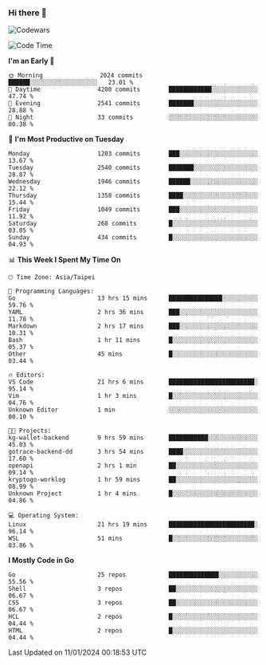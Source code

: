 ### Hi there 👋

![Codewars](https://www.codewars.com/users/omegaatt36/badges/small)

<!--START_SECTION:waka-->
![Code Time](http://img.shields.io/badge/Code%20Time-2%2C067%20hrs%2053%20mins-blue)

**I'm an Early 🐤** 

```text
🌞 Morning                2024 commits        ██████░░░░░░░░░░░░░░░░░░░   23.01 % 
🌆 Daytime                4200 commits        ████████████░░░░░░░░░░░░░   47.74 % 
🌃 Evening                2541 commits        ███████░░░░░░░░░░░░░░░░░░   28.88 % 
🌙 Night                  33 commits          ░░░░░░░░░░░░░░░░░░░░░░░░░   00.38 % 
```
📅 **I'm Most Productive on Tuesday** 

```text
Monday                   1203 commits        ███░░░░░░░░░░░░░░░░░░░░░░   13.67 % 
Tuesday                  2540 commits        ███████░░░░░░░░░░░░░░░░░░   28.87 % 
Wednesday                1946 commits        ██████░░░░░░░░░░░░░░░░░░░   22.12 % 
Thursday                 1358 commits        ████░░░░░░░░░░░░░░░░░░░░░   15.44 % 
Friday                   1049 commits        ███░░░░░░░░░░░░░░░░░░░░░░   11.92 % 
Saturday                 268 commits         █░░░░░░░░░░░░░░░░░░░░░░░░   03.05 % 
Sunday                   434 commits         █░░░░░░░░░░░░░░░░░░░░░░░░   04.93 % 
```


📊 **This Week I Spent My Time On** 

```text
🕑︎ Time Zone: Asia/Taipei

💬 Programming Languages: 
Go                       13 hrs 15 mins      ███████████████░░░░░░░░░░   59.76 % 
YAML                     2 hrs 36 mins       ███░░░░░░░░░░░░░░░░░░░░░░   11.78 % 
Markdown                 2 hrs 17 mins       ███░░░░░░░░░░░░░░░░░░░░░░   10.31 % 
Bash                     1 hr 11 mins        █░░░░░░░░░░░░░░░░░░░░░░░░   05.37 % 
Other                    45 mins             █░░░░░░░░░░░░░░░░░░░░░░░░   03.44 % 

🔥 Editors: 
VS Code                  21 hrs 6 mins       ████████████████████████░   95.14 % 
Vim                      1 hr 3 mins         █░░░░░░░░░░░░░░░░░░░░░░░░   04.76 % 
Unknown Editor           1 min               ░░░░░░░░░░░░░░░░░░░░░░░░░   00.10 % 

🐱‍💻 Projects: 
kg-wallet-backend        9 hrs 59 mins       ███████████░░░░░░░░░░░░░░   45.03 % 
gotrace-backend-dd       3 hrs 54 mins       ████░░░░░░░░░░░░░░░░░░░░░   17.60 % 
openapi                  2 hrs 1 min         ██░░░░░░░░░░░░░░░░░░░░░░░   09.14 % 
kryptogo-worklog         1 hr 59 mins        ██░░░░░░░░░░░░░░░░░░░░░░░   08.99 % 
Unknown Project          1 hr 4 mins         █░░░░░░░░░░░░░░░░░░░░░░░░   04.86 % 

💻 Operating System: 
Linux                    21 hrs 19 mins      ████████████████████████░   96.14 % 
WSL                      51 mins             █░░░░░░░░░░░░░░░░░░░░░░░░   03.86 % 
```

**I Mostly Code in Go** 

```text
Go                       25 repos            ██████████████░░░░░░░░░░░   55.56 % 
Shell                    3 repos             ██░░░░░░░░░░░░░░░░░░░░░░░   06.67 % 
CSS                      3 repos             ██░░░░░░░░░░░░░░░░░░░░░░░   06.67 % 
HCL                      2 repos             █░░░░░░░░░░░░░░░░░░░░░░░░   04.44 % 
HTML                     2 repos             █░░░░░░░░░░░░░░░░░░░░░░░░   04.44 % 
```




 Last Updated on 11/01/2024 00:18:53 UTC
<!--END_SECTION:waka-->

<!--
**omegaatt36/omegaatt36** is a ✨ _special_ ✨ repository because its `README.md` (this file) appears on your GitHub profile.

Here are some ideas to get you started:

- 🔭 I’m currently working on ...
- 🌱 I’m currently learning ...
- 👯 I’m looking to collaborate on ...
- 🤔 I’m looking for help with ...
- 💬 Ask me about ...
- 📫 How to reach me: ...
- 😄 Pronouns: ...
- ⚡ Fun fact: ...
-->
